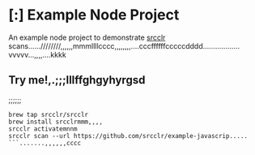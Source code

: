 # [:] Example Node Project

An example node project to demonstrate [srcclr](https://www.srcclr.com) scans......////////,,,,,,mmmllllcccc,,,,,,,,....cccffffffcccccdddd..................
vvvvv...,,,,....kkkk
## Try me!,.;;;lllffghgyhyrgsd
;;;;;;
```wwwww...........dddd
brew tap srcclr/srcclr
brew install srcclrmmm,,,,
srcclr activatemnnm
srcclr scan --url https://github.com/srcclr/example-javascrip.....
```.......,,,,,,cccc
